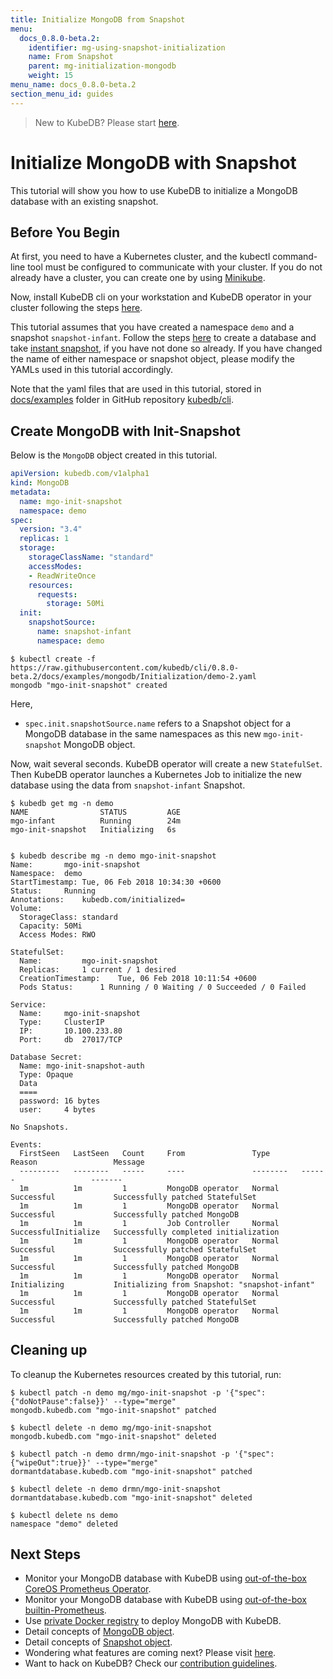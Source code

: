 ```yaml
---
title: Initialize MongoDB from Snapshot
menu:
  docs_0.8.0-beta.2:
    identifier: mg-using-snapshot-initialization
    name: From Snapshot
    parent: mg-initialization-mongodb
    weight: 15
menu_name: docs_0.8.0-beta.2
section_menu_id: guides
---
```

> New to KubeDB? Please start [here](/docs/concepts/README.md).

# Initialize MongoDB with Snapshot

This tutorial will show you how to use KubeDB to initialize a MongoDB database with an existing snapshot.

## Before You Begin

At first, you need to have a Kubernetes cluster, and the kubectl command-line tool must be configured to communicate with your cluster. If you do not already have a cluster, you can create one by using [Minikube](https://github.com/kubernetes/minikube).

Now, install KubeDB cli on your workstation and KubeDB operator in your cluster following the steps [here](/docs/setup/install.md).

This tutorial assumes that you have created a namespace `demo` and a snapshot `snapshot-infant`. Follow the steps [here](/docs/guides/mongodb/snapshot/backup-and-restore.md) to create a database and take [instant snapshot](/docs/guides/mongodb/snapshot/backup-and-restore.md#instant-backups), if you have not done so already. If you have changed the name of either namespace or snapshot object, please modify the YAMLs used in this tutorial accordingly.

Note that the yaml files that are used in this tutorial, stored in [docs/examples](https://github.com/kubedb/cli/tree/master/docs/examples) folder in GitHub repository [kubedb/cli](https://github.com/kubedb/cli).

## Create MongoDB with Init-Snapshot

Below is the `MongoDB` object created in this tutorial.

```yaml
apiVersion: kubedb.com/v1alpha1
kind: MongoDB
metadata:
  name: mgo-init-snapshot
  namespace: demo
spec:
  version: "3.4"
  replicas: 1
  storage:
    storageClassName: "standard"
    accessModes:
    - ReadWriteOnce
    resources:
      requests:
        storage: 50Mi
  init:
    snapshotSource:
      name: snapshot-infant
      namespace: demo
```

```console
$ kubectl create -f https://raw.githubusercontent.com/kubedb/cli/0.8.0-beta.2/docs/examples/mongodb/Initialization/demo-2.yaml
mongodb "mgo-init-snapshot" created
```

Here,

- `spec.init.snapshotSource.name` refers to a Snapshot object for a MongoDB database in the same namespaces as this new `mgo-init-snapshot` MongoDB object.

Now, wait several seconds. KubeDB operator will create a new `StatefulSet`. Then KubeDB operator launches a Kubernetes Job to initialize the new database using the data from `snapshot-infant` Snapshot.

```console
$ kubedb get mg -n demo
NAME                STATUS         AGE
mgo-infant          Running        24m
mgo-init-snapshot   Initializing   6s


$ kubedb describe mg -n demo mgo-init-snapshot
Name:		mgo-init-snapshot
Namespace:	demo
StartTimestamp:	Tue, 06 Feb 2018 10:34:30 +0600
Status:		Running
Annotations:	kubedb.com/initialized=
Volume:
  StorageClass:	standard
  Capacity:	50Mi
  Access Modes:	RWO

StatefulSet:
  Name:			mgo-init-snapshot
  Replicas:		1 current / 1 desired
  CreationTimestamp:	Tue, 06 Feb 2018 10:11:54 +0600
  Pods Status:		1 Running / 0 Waiting / 0 Succeeded / 0 Failed

Service:
  Name:		mgo-init-snapshot
  Type:		ClusterIP
  IP:		10.100.233.80
  Port:		db	27017/TCP

Database Secret:
  Name:	mgo-init-snapshot-auth
  Type:	Opaque
  Data
  ====
  password:	16 bytes
  user:		4 bytes

No Snapshots.

Events:
  FirstSeen   LastSeen   Count     From               Type       Reason                 Message
  ---------   --------   -----     ----               --------   ------                 -------
  1m          1m         1         MongoDB operator   Normal     Successful             Successfully patched StatefulSet
  1m          1m         1         MongoDB operator   Normal     Successful             Successfully patched MongoDB
  1m          1m         1         Job Controller     Normal     SuccessfulInitialize   Successfully completed initialization
  1m          1m         1         MongoDB operator   Normal     Successful             Successfully patched StatefulSet
  1m          1m         1         MongoDB operator   Normal     Successful             Successfully patched MongoDB
  1m          1m         1         MongoDB operator   Normal     Initializing           Initializing from Snapshot: "snapshot-infant"
  1m          1m         1         MongoDB operator   Normal     Successful             Successfully patched StatefulSet
  1m          1m         1         MongoDB operator   Normal     Successful             Successfully patched MongoDB
```

## Cleaning up

To cleanup the Kubernetes resources created by this tutorial, run:

```console
$ kubectl patch -n demo mg/mgo-init-snapshot -p '{"spec":{"doNotPause":false}}' --type="merge"
mongodb.kubedb.com "mgo-init-snapshot" patched

$ kubectl delete -n demo mg/mgo-init-snapshot
mongodb.kubedb.com "mgo-init-snapshot" deleted

$ kubectl patch -n demo drmn/mgo-init-snapshot -p '{"spec":{"wipeOut":true}}' --type="merge"
dormantdatabase.kubedb.com "mgo-init-snapshot" patched

$ kubectl delete -n demo drmn/mgo-init-snapshot
dormantdatabase.kubedb.com "mgo-init-snapshot" deleted

$ kubectl delete ns demo
namespace "demo" deleted
```

## Next Steps

- Monitor your MongoDB database with KubeDB using [out-of-the-box CoreOS Prometheus Operator](/docs/guides/mongodb/monitoring/using-coreos-prometheus-operator.md).
- Monitor your MongoDB database with KubeDB using [out-of-the-box builtin-Prometheus](/docs/guides/mongodb/monitoring/using-builtin-prometheus.md).
- Use [private Docker registry](/docs/guides/mongodb/private-registry/using-private-registry.md) to deploy MongoDB with KubeDB.
- Detail concepts of [MongoDB object](/docs/concepts/databases/mongodb.md).
- Detail concepts of [Snapshot object](/docs/concepts/snapshot.md).
- Wondering what features are coming next? Please visit [here](/docs/roadmap.md).
- Want to hack on KubeDB? Check our [contribution guidelines](/docs/CONTRIBUTING.md).
